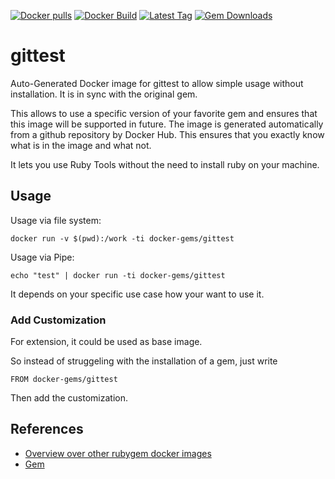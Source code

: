 [![Docker pulls](https://img.shields.io/docker/pulls/rubygem/gittest.svg)](https://hub.docker.com/r/rubygem/gittest/)
[![Docker Build](https://img.shields.io/docker/automated/rubygem/gittest.svg)](https://hub.docker.com/r/rubygem/gittest/)
[![Latest Tag](https://img.shields.io/github/tag/docker-rubygem/gittest.svg)](https://hub.docker.com/r/rubygem/gittest/)
[![Gem Downloads](https://img.shields.io/gem/dt/gittest.svg)](https://rubygems.org/gems/gittest/)
# gittest

Auto-Generated Docker image for gittest to allow simple usage without installation.
It is in sync with the original gem.

This allows to use a specific version of your favorite gem and ensures that this image will be supported in future.
The image is generated automatically from a github repository by Docker Hub.
This ensures that you exactly know what is in the image and what not.

It lets you use Ruby Tools without the need to install ruby on your machine.

## Usage

Usage via file system:

`docker run -v $(pwd):/work -ti docker-gems/gittest`

Usage via Pipe:

`echo "test" | docker run -ti docker-gems/gittest`

It depends on your specific use case how your want to use it.

### Add Customization

For extension, it could be used as base image.

So instead of struggeling with the installation of a gem, just write

`FROM docker-gems/gittest`

Then add the customization.

## References

 - [Overview over other rubygem docker images](https://github.com/thinkbot/docker-rubygem)
 - [Gem](https://rubygems.org/gems/gittest/)
